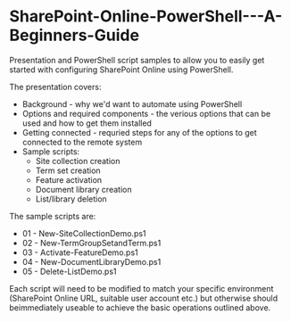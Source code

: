 # SharePoint-Online-PowerShell---A-Beginners-Guide
Presentation and PowerShell script samples to allow you to easily get started with configuring SharePoint Online using PowerShell.

The presentation covers:
* Background - why we'd want to automate using PowerShell
* Options and required components - the verious options that can be used and how to get them installed
* Getting connected - requried steps for any of the options to get connected to the remote system
* Sample scripts:
  * Site collection creation
  * Term set creation
  * Feature activation
  * Document library creation
  * List/library deletion

The sample scripts are:
* 01 - New-SiteCollectionDemo.ps1
* 02 - New-TermGroupSetandTerm.ps1
* 03 - Activate-FeatureDemo.ps1
* 04 - New-DocumentLibraryDemo.ps1
* 05 - Delete-ListDemo.ps1

Each script will need to be modified to match your specific environment (SharePoint Online URL, suitable user account etc.) but otherwise should beimmediately useable to achieve the basic operations outlined above.
